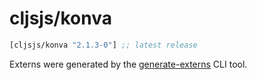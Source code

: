# cljsjs/konva

[](dependency)
```clojure
[cljsjs/konva "2.1.3-0"] ;; latest release
```
[](/dependency)

Externs were generated by the [generate-externs](https://github.com/jmmk/javascript-externs-generator#node-cli) CLI tool.
